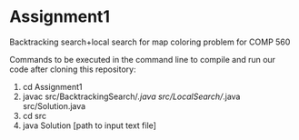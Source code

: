 # Assignment1
Backtracking search+local search for map coloring problem for COMP 560

Commands to be executed in the command line to compile and run our code after cloning this repository:

1.  cd Assignment1
2.  javac src/BacktrackingSearch/*.java src/LocalSearch/*.java src/Solution.java
3.  cd src 
4.  java Solution [path to input text file]

  
